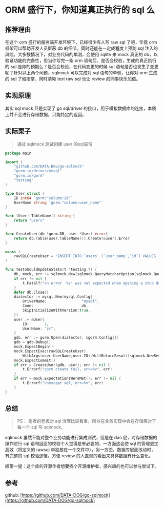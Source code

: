 # ORM 盛行下，你知道真正执行的 sql 么

## 推荐理由

在这个 orm 盛行的服务端开发环境下，已经很少有人写 raw sql 了吧，毕竟 orm 框架可以帮助开发人员屏蔽 db 的细节，同时还能在一定成程度上预防 sql 注入的风险，大多数情况下，对业务代码的单测，会使用 sqlite 来 mock 真正的 db，以验证功能的完备性，但当你写完一条 orm 语句后，是否会校验，生成的真正执行的 sql 是你的预期么？是否会校验，在代码变更的时候 sql 语句是否也发生了变更呢？针对以上两个问题，sqlmock 可以完成对 sql 语句的单侧，让你对 orm 生成的 sql 了如指掌，同时清晰 test raw sql 也让 review 的同事快乐加倍。

## 实现原理

其实 sql mock 只是实现了 go  sql/driver 的接口，用于模拟数据库的连接，本质上并不会进行存储数据，只能特定的返回。

## 实际栗子

> 通过 sqlmock 测试创建 user 的sql语句
> 

```go
package main

import (
	"github.com/DATA-DOG/go-sqlmock"
	"gorm.io/driver/mysql"
	"gorm.io/gorm"
	"testing"
)

type User struct {
	ID int64 `gorm:"column:id"`
	UserName string `gorm:"column:user_name"`
}

func (User) TableName() string {
	return "users"
}

func CreateUser(db *gorm.DB, user *User) error{
	return db.Table(user.TableName()).Create(&user).Error
}

const (
	rawSQLCreateUser = "INSERT INTO `users` (`user_name`,`id`) VALUES (?,?)"
)

func TestShouldUpdateStats(t *testing.T) {
	db, mock, err := sqlmock.New(sqlmock.QueryMatcherOption(sqlmock.QueryMatcherEqual))
	if err != nil {
		t.Fatalf("an error '%s' was not expected when opening a stub database connection", err)
	}
	defer db.Close()
	dialector := mysql.New(mysql.Config{
		DriverName:                "mysql",
		Conn:                      db,
		SkipInitializeWithVersion:true,
	})
	user := &User{
		ID:       1,
		UserName: "zr",
	}
	gdb, err := gorm.Open(dialector, &gorm.Config{})
	gdb = gdb.Debug()
	mock.ExpectBegin()
	mock.ExpectExec(rawSQLCreateUser).
		WithArgs(user.UserName,user.ID).WillReturnResult(sqlmock.NewResult(1, 1))
	mock.ExpectCommit()
	if err = CreateUser(gdb, user); err != nil {
		t.Errorf("gorm create fail, err=%v", err)
	}
	if err = mock.ExpectationsWereMet(); err != nil {
		t.Errorf("unexcept sql, err=%v", err)
	}
}
```

## 总结

> PS： 笔者的老板对 sql 治理比较看重，所以在业务实现中会在存储层对于每一个 sql 写 sqlmock。
> 

sqlmock 虽然不能对整个业务功能进行集成测试，但是在 dao 层，对存储数据的操作进行 sql 语句层面的校验个人觉得是有必要的，一方面这会使 sql 的管理更加高效（将定义的 rawsql 单独放在一个文件中），另一方面，数据库层面改动时，有完整的 sql 校验逻辑，方便 review 的人直观的看出来具体数据有什么变化。

顺带一提：这个库的开源作者想要找个开源维护者，感兴趣的也可以参与尝试下。

## 参考

github: [https://github.com/DATA-DOG/go-sqlmock](https://github.com/DATA-DOG/go-sqlmock)